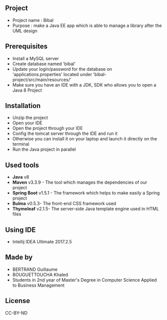 ## Project 
- Project name : Bibal
- Purpose : make a Java EE app which is able to manage a library after the UML design

## Prerequisites
- Install a MySQL server
- Create database named 'bibal'
- Update your login/password for the database on 'applications.properties' located under 'bibal-project/src/main/resources/'
- Make sure you have an IDE with a JDK, SDK who allows you to open a Java 8 Project

## Installation
- Unzip the project
- Open your IDE
- Open the project through your IDE
- Config the tomcat server through the IDE and run it
- Otherwise you can install it on your laptop and launch it directly on the terminal
- Run the Java project in parallel 

## Used tools
- **Java** v8
- **Maven** v3.3.9 - The tool which manages the dependencies of our project
- **Spring Boot** v1.5.1 - The framework which helps to make easily a Spring project
- **Bulma** v0.5.3- The front-end CSS framework used
- **Thymeleaf** v2.1.5- The server-side Java template engine used in HTML files

## Using IDE
- Intellij IDEA Ultimate 2017.2.5

## Made by
- BERTRAND Guillaume
- BOUGUETTOUCHA Khaled
- Students in 2nd year of Master's Degree in Computer Science Applied to Business Management

## License

CC-BY-ND

